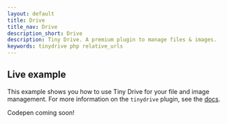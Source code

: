 ```yaml
---
layout: default
title: Drive
title_nav: Drive
description_short: Drive
description: Tiny Drive. A premium plugin to manage files & images.
keywords: tinydrive php relative_urls
---
```


## Live example

This example shows you how to use Tiny Drive for your file and image management. For more information on the `tinydrive` plugin, see the [docs]({{site.baseurl}}/plugins/drive/).

Codepen coming soon!
